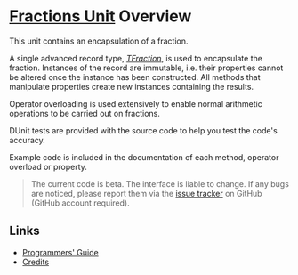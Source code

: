 # [Fractions Unit](../Fractions.md) Overview

This unit contains an encapsulation of a fraction.

A single advanced record type, [_TFraction_](./API/TFraction.md), is used to encapsulate the fraction. Instances of the record are immutable, i.e. their properties cannot be altered once the instance has been constructed. All methods that manipulate properties create new instances containing the results.

Operator overloading is used extensively to enable normal arithmetic operations to be carried out on fractions.

DUnit tests are provided with the source code to help you test the code's accuracy.

Example code is included in the documentation of each method, operator overload or property.

> The current code is beta. The interface is liable to change. If any bugs are noticed, please report them via the [issue tracker](https://github.com/ddablib/fractions/issues) on GitHub (GitHub account required).

## Links

* [Programmers' Guide](./API.md)
* [Credits](./Credits.md)
